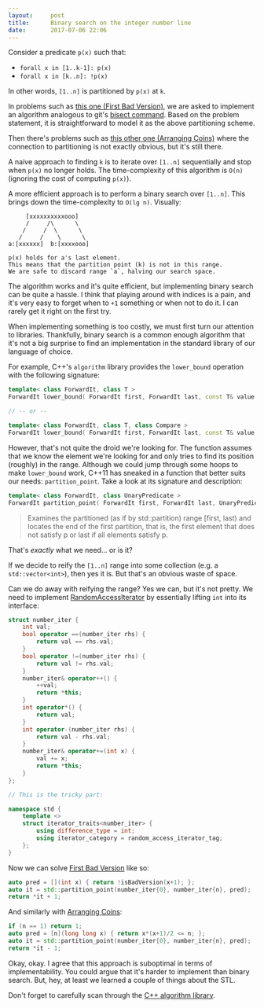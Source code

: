 ```yaml
---
layout:     post
title:      Binary search on the integer number line
date:       2017-07-06 22:06
---
```


Consider a predicate `p(x)` such that:

* `forall x in [1..k-1]: p(x)`
* `forall x in [k..n]: !p(x)`

In other words, `[1..n]` is partitioned by `p(x)` at `k`.

In problems such as [this one (First Bad Version)](https://leetcode.com/problems/first-bad-version/), we are asked to implement an algorithm analogous to git's [bisect command](https://git-scm.com/docs/git-bisect). Based on the problem statement, it is straightforward to model it as the above partitioning scheme.

Then there's problems such as [this other one (Arranging Coins)](https://leetcode.com/problems/arranging-coins/) where the connection to partitioning is not exactly obvious, but it's still there.

A naive approach to finding `k` is to iterate over `[1..n]` sequentially and stop when `p(x)` no longer holds. The time-complexity of this algorithm is `O(n)` (ignoring the cost of computing `p(x)`).

A more efficient approach is to perform a binary search over `[1..n]`. This brings down the time-complexity to `O(lg n)`. Visually:

```text
     [xxxxxxxxxxooo]
     /     /\      \
    /     /  \      \
   /     /    \      \
a:[xxxxxx]  b:[xxxxooo]

p(x) holds for a's last element.
This means that the partition point (k) is not in this range.
We are safe to discard range `a`, halving our search space.
```

The algorithm works and it's quite efficient, but implementing binary search can be quite a hassle. I think that playing around with indices is a pain, and it's very easy to forget when to `+1` something or when not to do it. I can rarely get it right on the first try.

When implementing something is too costly, we must first turn our attention to libraries. Thankfully, binary search is a common enough algorithm that it's not a big surprise to find an implementation in the standard library of our language of choice.

For example, C++'s `algorithm` library provides the `lower_bound` operation with the following signature:

```cpp
template< class ForwardIt, class T >
ForwardIt lower_bound( ForwardIt first, ForwardIt last, const T& value );

// -- or --

template< class ForwardIt, class T, class Compare >
ForwardIt lower_bound( ForwardIt first, ForwardIt last, const T& value, Compare comp );
```

However, that's not quite the droid we're looking for. The function assumes that we know the element we're looking for and only tries to find its position (roughly) in the range. Although we could jump through some hoops to make `lower_bound` work, C++11 has sneaked in a function that better suits our needs: `partition_point`. Take a look at its signature and description:

```cpp
template< class ForwardIt, class UnaryPredicate >
ForwardIt partition_point( ForwardIt first, ForwardIt last, UnaryPredicate p );
```

> Examines the partitioned (as if by std::partition) range [first, last) and locates the end of the first partition, that is, the first element that does not satisfy p or last if all elements satisfy p.

That's *exactly* what we need... or is it?

If we decide to reify the `[1..n]` range into some collection (e.g. a `std::vector<int>`), then yes it is. But that's an obvious waste of space.

Can we do away with reifying the range? Yes we can, but it's not pretty. We need to implement [RandomAccessIterator](http://en.cppreference.com/w/cpp/concept/RandomAccessIterator) by essentially lifting `int` into its interface:

```cpp
struct number_iter {
    int val;
    bool operator ==(number_iter rhs) {
        return val == rhs.val;
    }
    bool operator !=(number_iter rhs) {
        return val != rhs.val;
    }
    number_iter& operator++() {
        ++val;
        return *this;
    }
    int operator*() {
        return val;
    }
    int operator-(number_iter rhs) {
        return val - rhs.val;
    }
    number_iter& operator+=(int x) {
        val += x;
        return *this;
    }
};

// This is the tricky part:

namespace std {
    template <>
    struct iterator_traits<number_iter> {
        using difference_type = int;
        using iterator_category = random_access_iterator_tag;
    };
}
```

Now we can solve [First Bad Version](https://leetcode.com/problems/first-bad-version/) like so:

```cpp
auto pred = [](int x) { return !isBadVersion(x+1); };
auto it = std::partition_point(number_iter{0}, number_iter{n}, pred);
return *it + 1;
```

And similarly with [Arranging Coins](https://leetcode.com/problems/arranging-coins/):

```cpp
if (n == 1) return 1;
auto pred = [n](long long x) { return x*(x+1)/2 <= n; };
auto it = std::partition_point(number_iter{0}, number_iter{n}, pred);
return *it - 1;
```

Okay, okay. I agree that this approach is suboptimal in terms of implementability. You could argue that it's harder to implement than binary search. But, hey, at least we learned a couple of things about the STL.

Don't forget to carefully scan through the [C++ algorithm library](http://en.cppreference.com/w/cpp/algorithm).